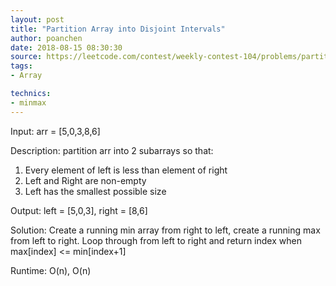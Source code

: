 ```yaml
---
layout: post
title: "Partition Array into Disjoint Intervals"
author: poanchen
date: 2018-08-15 08:30:30
source: https://leetcode.com/contest/weekly-contest-104/problems/partition-array-into-disjoint-intervals/
tags:
- Array

technics:
- minmax
---
```


Input: arr = [5,0,3,8,6]

Description: partition arr into 2 subarrays so that:
1. Every element of left is less than element of right
2. Left and Right are non-empty
3. Left has the smallest possible size

Output: left = [5,0,3], right = [8,6]

Solution:
Create a running min array from right to left, create a running max from left to right. Loop through from left to right and return index when max[index] <= min[index+1]

Runtime: O(n), O(n)
